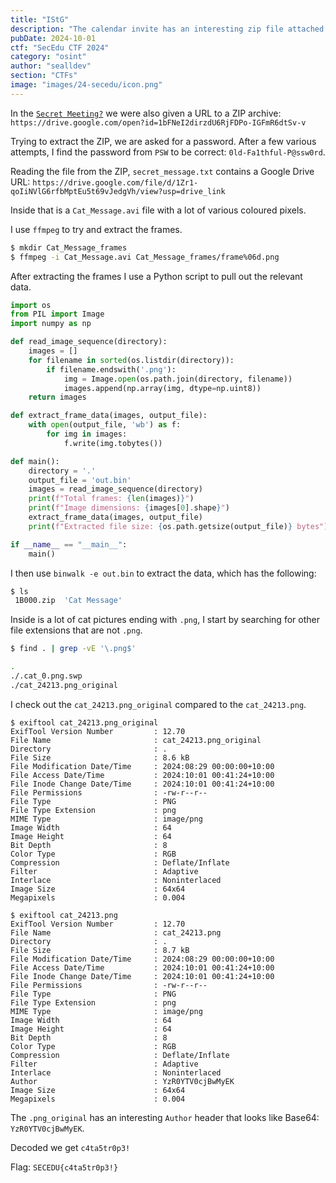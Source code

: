 ```yaml
---
title: "IStG"
description: "The calendar invite has an interesting zip file attached. They very clearly don't want us to see it... What could be inside?"
pubDate: 2024-10-01
ctf: "SecEdu CTF 2024"
category: "osint"
author: "sealldev"
section: "CTFs"
image: "images/24-secedu/icon.png"
---
```




In the [`Secret Meeting?`](24-seceduw2-secretmeeting) we were also given a URL to a ZIP archive: `https://drive.google.com/open?id=1bFNeI2dirzdU6RjFDPo-IGFmR6dtSv-v`

Trying to extract the ZIP, we are asked for a password. After a few various attempts, I find the password from `PSW` to be correct: `0ld-Fa1thful-P@ssw0rd`.

Reading the file from the ZIP, `secret_message.txt` contains a Google Drive URL: `https://drive.google.com/file/d/1Zr1-qoIiNVlG6rfbMptEu5t69vJedgVh/view?usp=drive_link`

Inside that is a `Cat_Message.avi` file with a lot of various coloured pixels.

I use `ffmpeg` to try and extract the frames.

```bash
$ mkdir Cat_Message_frames
$ ffmpeg -i Cat_Message.avi Cat_Message_frames/frame%06d.png
```

After extracting the frames I use a Python script to pull out the relevant data.

```python
import os
from PIL import Image
import numpy as np

def read_image_sequence(directory):
    images = []
    for filename in sorted(os.listdir(directory)):
        if filename.endswith('.png'):
            img = Image.open(os.path.join(directory, filename))
            images.append(np.array(img, dtype=np.uint8))
    return images

def extract_frame_data(images, output_file):
    with open(output_file, 'wb') as f:
        for img in images:
            f.write(img.tobytes())

def main():
    directory = '.'
    output_file = 'out.bin'
    images = read_image_sequence(directory)
    print(f"Total frames: {len(images)}")
    print(f"Image dimensions: {images[0].shape}")
    extract_frame_data(images, output_file)
    print(f"Extracted file size: {os.path.getsize(output_file)} bytes")

if __name__ == "__main__":
    main()
```

I then use `binwalk -e out.bin` to extract the data, which has the following:
```bash
$ ls
 1B000.zip  'Cat Message'
```

Inside is a lot of cat pictures ending with `.png`, I start by searching for other file extensions that are not `.png`.

```bash
$ find . | grep -vE '\.png$'

.
./.cat_0.png.swp
./cat_24213.png_original
```

I check out the `cat_24213.png_original` compared to the `cat_24213.png`.

```
$ exiftool cat_24213.png_original 
ExifTool Version Number         : 12.70
File Name                       : cat_24213.png_original
Directory                       : .
File Size                       : 8.6 kB
File Modification Date/Time     : 2024:08:29 00:00:00+10:00
File Access Date/Time           : 2024:10:01 00:41:24+10:00
File Inode Change Date/Time     : 2024:10:01 00:41:24+10:00
File Permissions                : -rw-r--r--
File Type                       : PNG
File Type Extension             : png
MIME Type                       : image/png
Image Width                     : 64
Image Height                    : 64
Bit Depth                       : 8
Color Type                      : RGB
Compression                     : Deflate/Inflate
Filter                          : Adaptive
Interlace                       : Noninterlaced
Image Size                      : 64x64
Megapixels                      : 0.004

$ exiftool cat_24213.png  
ExifTool Version Number         : 12.70
File Name                       : cat_24213.png
Directory                       : .
File Size                       : 8.7 kB
File Modification Date/Time     : 2024:08:29 00:00:00+10:00
File Access Date/Time           : 2024:10:01 00:41:24+10:00
File Inode Change Date/Time     : 2024:10:01 00:41:24+10:00
File Permissions                : -rw-r--r--
File Type                       : PNG
File Type Extension             : png
MIME Type                       : image/png
Image Width                     : 64
Image Height                    : 64
Bit Depth                       : 8
Color Type                      : RGB
Compression                     : Deflate/Inflate
Filter                          : Adaptive
Interlace                       : Noninterlaced
Author                          : YzR0YTV0cjBwMyEK
Image Size                      : 64x64
Megapixels                      : 0.004
```

The `.png_original` has an interesting `Author` header that looks like Base64: `YzR0YTV0cjBwMyEK`.

Decoded we get `c4ta5tr0p3!`

Flag: `SECEDU{c4ta5tr0p3!}`